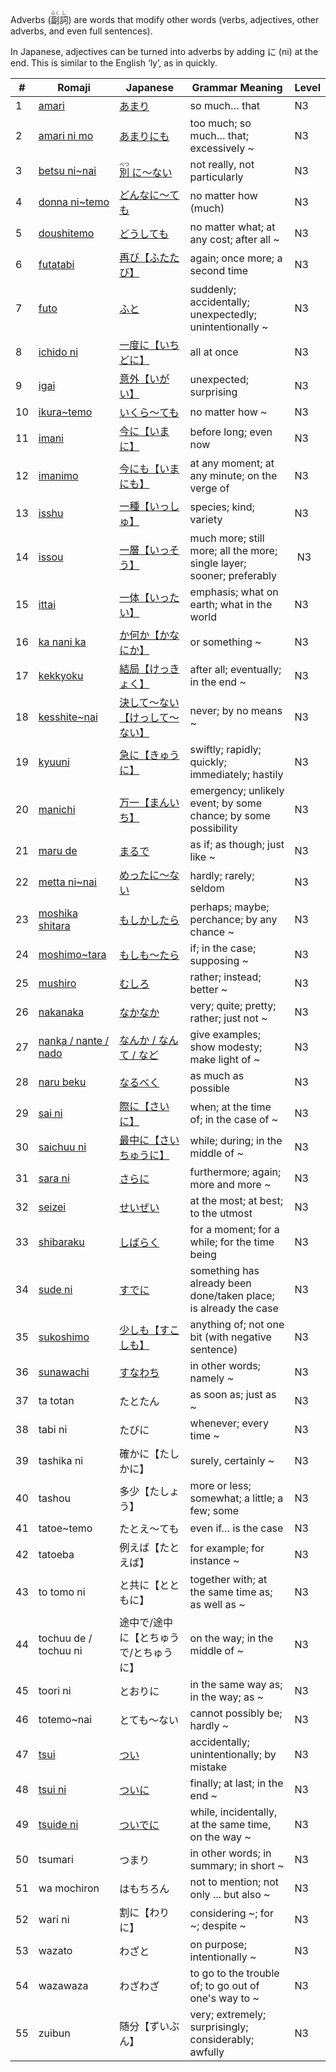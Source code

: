 Adverbs (<ruby>副<rt>ふく</rt>詞<rt>し</rt></ruby>) are words that modify other words (verbs, adjectives, other adverbs, and even full sentences).

In Japanese, adjectives can be turned into adverbs by adding に (ni) at the end. This is similar to the English ‘ly’, as in quickly.

|#|	Romaji|	Japanese|	Grammar Meaning|	Level|
| --- | --- | --- | --- | --- |
|1|[amari](amari.md)|[あまり](amari.md)|so much… that|	N3|
|2|[amari ni mo](amarinimo.md)|[あまりにも](amarinimo.md)|too much; so much… that; excessively ~|	N3|
|3|[betsu ni~nai](betsuninai.md)|[<ruby> 別<rt>べつ</rt> に～ない</ruby>](betsuninai.md)|not really, not particularly|	N3|
|4|[donna ni~temo](donnanitemo.md)|[どんなに～ても](donnanitemo.md)|no matter how (much)|	N3|
|5|[doushitemo](doushitemo.md)|[どうしても](doushitemo.md)|no matter what; at any cost; after all ~|	N3|
|6|[futatabi](futatabi.md)|[再び【ふたたび】](futatabi.md)|again; once more; a second time|	N3|
|7|[futo](futo.md)|[ふと](futo.md)|suddenly; accidentally; unexpectedly; unintentionally ~|	N3|
|8|[ichido ni](ichidoni.md)|[一度に【いちどに】](ichidoni.md)|all at once|	N3|
|9|[igai](igai.md)|[意外【いがい】](igai.md)|unexpected; surprising|	N3|
|10|[ikura~temo](ikuratemo.md)|[いくら～ても](ikuratemo.md)|no matter how ~|	N3|
|11|[imani](imani.md )|[今に【いまに】](imani.md )|before long; even now|	N3|
|12|[imanimo](imanimo.md )|[今にも【いまにも】](imanimo.md )|at any moment; at any minute; on the verge of|	N3|
|13|[isshu](isshu.md)|[一種【いっしゅ】](isshu.md)|species; kind; variety|	N3|
|14|[issou](issou.md)|[一層【いっそう】](issou.md)|much more; still more; all the more; single layer; sooner; preferably|​	N3|
|15|[ittai](ittai.md)|[一体【いったい】](ittai.md)|emphasis; what on earth; what in the world|	N3|
|16|[ka nani ka](kanika.md)|[か何か【かなにか】](kanika.md)|or something ~|	N3|
|17|[kekkyoku](kekkyoku.md)|[結局【けっきょく】](kekkyoku.md)|after all; eventually; in the end ~|	N3|
|18|[kesshite~nai](kesshite_nai.md)|[決して～ない【けっして～ない】](kesshite_nai.md)|never; by no means ~|	N3|
|19|[kyuuni](kyuuni.md)|[急に【きゅうに】](kyuuni.md)|swiftly; rapidly; quickly; immediately; hastily|	N3|
|20|[manichi](manichi.md)|[万一【まんいち】](manichi.md)|emergency; unlikely event​; by some chance; by some possibility|	N3|
|21|[maru de](marude.md)|[まるで](marude.md)|as if; as though; just like ~|	N3|
|22|[metta ni~nai](mettaninai.md)|[めったに～ない](mettaninai.md)|hardly; rarely; seldom|	N3|
|23|[moshika shitara](moshikashitara.md)|[もしかしたら](moshikashitara.md)|perhaps; maybe; perchance; by any chance ~|	N3|
|24|[moshimo~tara](moshimotara.md)|[もしも〜たら](moshimotara.md)|if; in the case; supposing ~|	N3|
|25|[mushiro](mushiro.md)|[むしろ](mushiro.md)|rather; instead; better ~|	N3|
|26|[nakanaka](nakanaka.md)|[なかなか](nakanaka.md)|very; quite; pretty; rather; just not ~|	N3|
|27|[nanka / nante / nado](nanka.md)|[なんか / なんて / など](nanka.md)|give examples; show modesty; make light of ~|	N3|
|28|[naru beku](narubeku.md)|[なるべく](narubeku.md)|as much as possible|	N3|
|29|[sai ni](saini.md)|[際に【さいに】](saini.md)|when; at the time of; in the case of ~|	N3|
|30|[saichuu ni](saichuuni.md)|[最中に【さいちゅうに】](saichuuni.md)|while; during; in the middle of ~|	N3|
|31|[sara ni](sarani.md)|[さらに](sarani.md)|furthermore; again; more and more ~|	N3|
|32|[seizei](seizei.md)|[せいぜい](seizei.md)|at the most; at best; to the utmost|	N3|
|33|[shibaraku](shibaraku.md)|[しばらく](shibaraku.md)|for a moment; for a while; for the time being|	N3|
|34|[sude ni](sudeni.md)|[すでに](sudeni.md)|something has already been done/taken place; is already the case|	N3|
|35|[sukoshimo](sukoshimo.md)|[少しも【すこしも】](sukoshimo.md)|anything of; not one bit (with negative sentence)|	N3|
|36|[sunawachi](sunawachi.md)|[すなわち](sunawachi.md)|in other words; namely ~|	N3|
|37|ta totan|たとたん|as soon as; just as ~|	N3|
|38|tabi ni|たびに|whenever; every time ~|	N3|
|39|tashika ni|確かに【たしかに】|surely, certainly ~|	N3|
|40|tashou|多少【たしょう】|more or less; somewhat; a little; a few; some|	N3|
|41|tatoe~temo|たとえ～ても|even if… is the case|	N3|
|42|tatoeba|例えば【たとえば】|for example; for instance ~|	N3|
|43|to tomo ni|と共に【とともに】|together with; at the same time as; as well as ~|	N3|
|44|tochuu de / tochuu ni|途中で/途中に【とちゅうで/とちゅうに】|on the way; in the middle of ~|	N3|
|45|toori ni|とおりに|in the same way as; in the way; as ~|	N3|
|46|totemo~nai|とても～ない|cannot possibly be; hardly ~|	N3|
|47|[tsui](tsui.md)|[つい](tsui.md)|accidentally; unintentionally; by mistake|	N3|
|48|[tsui ni](tsuini.md)|[ついに](tsuini.md)|finally; at last; in the end ~|	N3|
|49|[tsuide ni](tsuideni.md)|[ついでに](tsuideni.md)|while, incidentally, at the same time, on the way ~|	N3|
|50|tsumari|つまり|in other words; in summary; in short ~|	N3|
|51|wa mochiron|はもちろん|not to mention; not only ... but also ~|	N3|
|52|wari ni|割に【わりに】|considering ~; for ~; despite ~|	N3|
|53|wazato|わざと|on purpose; intentionally ~|	N3|
|54|wazawaza|わざわざ|to go to the trouble of; to go out of one's way to ~|	N3|
|55|zuibun|随分【ずいぶん】|very; extremely; surprisingly; considerably; awfully|	N3|